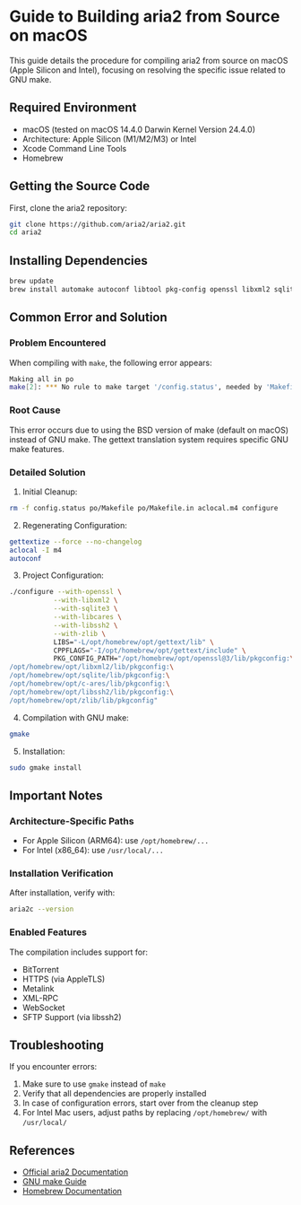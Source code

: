 <!-- markdownlint-disable MD029 -->
# Guide to Building aria2 from Source on macOS

This guide details the procedure for compiling aria2 from source on macOS (Apple Silicon and Intel), focusing on resolving the specific issue related to GNU make.

## Required Environment

- macOS (tested on macOS 14.4.0 Darwin Kernel Version 24.4.0)
- Architecture: Apple Silicon (M1/M2/M3) or Intel
- Xcode Command Line Tools
- Homebrew

## Getting the Source Code

First, clone the aria2 repository:

```bash
git clone https://github.com/aria2/aria2.git
cd aria2
```

## Installing Dependencies

```bash
brew update
brew install automake autoconf libtool pkg-config openssl libxml2 sqlite c-ares libssh2 zlib gettext
```

## Common Error and Solution

### Problem Encountered

When compiling with `make`, the following error appears:

```bash
Making all in po
make[2]: *** No rule to make target '/config.status', needed by 'Makefile'.  Stop.
```

### Root Cause

This error occurs due to using the BSD version of make (default on macOS) instead of GNU make. The gettext translation system requires specific GNU make features.

### Detailed Solution

1) Initial Cleanup:

```bash
rm -f config.status po/Makefile po/Makefile.in aclocal.m4 configure
```

2) Regenerating Configuration:

```bash
gettextize --force --no-changelog
aclocal -I m4
autoconf
```

3) Project Configuration:

```bash
./configure --with-openssl \
           --with-libxml2 \
           --with-sqlite3 \
           --with-libcares \
           --with-libssh2 \
           --with-zlib \
           LIBS="-L/opt/homebrew/opt/gettext/lib" \
           CPPFLAGS="-I/opt/homebrew/opt/gettext/include" \
           PKG_CONFIG_PATH="/opt/homebrew/opt/openssl@3/lib/pkgconfig:\
/opt/homebrew/opt/libxml2/lib/pkgconfig:\
/opt/homebrew/opt/sqlite/lib/pkgconfig:\
/opt/homebrew/opt/c-ares/lib/pkgconfig:\
/opt/homebrew/opt/libssh2/lib/pkgconfig:\
/opt/homebrew/opt/zlib/lib/pkgconfig"
```

4) Compilation with GNU make:

```bash
gmake
```

5) Installation:

```bash
sudo gmake install
```

## Important Notes

### Architecture-Specific Paths

- For Apple Silicon (ARM64): use `/opt/homebrew/...`
- For Intel (x86_64): use `/usr/local/...`

### Installation Verification

After installation, verify with:

```bash
aria2c --version
```

### Enabled Features

The compilation includes support for:

- BitTorrent
- HTTPS (via AppleTLS)
- Metalink
- XML-RPC
- WebSocket
- SFTP Support (via libssh2)

## Troubleshooting

If you encounter errors:

1) Make sure to use `gmake` instead of `make`
2) Verify that all dependencies are properly installed
3) In case of configuration errors, start over from the cleanup step
4) For Intel Mac users, adjust paths by replacing `/opt/homebrew/` with `/usr/local/`

## References

- [Official aria2 Documentation](https://aria2.github.io/)
- [GNU make Guide](https://www.gnu.org/software/make/manual/make.html)
- [Homebrew Documentation](https://docs.brew.sh/)

